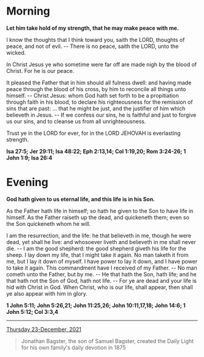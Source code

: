 # Morning

**Let him take hold of my strength, that he may make peace with me.**
 
I know the thoughts that I think toward you, saith the LORD, thoughts of peace, and not of evil. -- There is no peace, saith the LORD, unto the wicked.
 
In Christ Jesus ye who sometime were far off are made nigh by the blood of Christ. For he is our peace.
 
It pleased the Father that in him should all fulness dwell: and having made peace through the blood of his cross, by him to reconcile all things unto himself. -- Christ Jesus: whom God hath set forth to be a propitiation through faith in his blood, to declare his righteousness for the remission of sins that are past: ... that he might be just, and the justifier of him which believeth in Jesus. -- If we confess our sins, he is faithful and just to forgive us our sins, and to cleanse us from all unrighteousness.
 
Trust ye in the LORD for ever, for in the LORD JEHOVAH is everlasting strength.  

**Isa 27:5; Jer 29:11; Isa 48:22; Eph 2:13,14; Col 1:19,20; Rom 3:24-26; 1 John 1:9; Isa 26:4**

# Evening

**God hath given to us eternal life, and this life is in his Son.**
 
As the Father hath life in himself; so hath he given to the Son to have life in himself. As the Father raiseth up the dead, and quickeneth them; even so the Son quickeneth whom he will.
 
I am the resurrection, and the life: he that believeth in me, though he were dead, yet shall he live: and whosoever liveth and believeth in me shall never die. -- I am the good shepherd: the good shepherd giveth his life for the sheep. I lay down my life, that I might take it again. No man taketh it from me, but I lay it down of myself. I have power to lay it down, and I have power to take it again. This commandment have I received of my Father. -- No man cometh unto the Father, but by me. -- He that hath the Son, hath life; and he that hath not the Son of God, hath not life. -- For ye are dead and your life is hid with Christ in God. When Christ, who is our life, shall appear, then shall ye also appear with him in glory.  

**1 John 5:11; John 5:26,21; John 11:25,26; John 10:11,17,18; John 14:6; 1 John 5:12; Col 3:3,4**

---

[Thursday 23-December, 2021](https://t.me/s/daily_light)

> Jonathan Bagster, the son of Samuel Bagster, created the Daily Light for his own family's daily devotion in 1875

